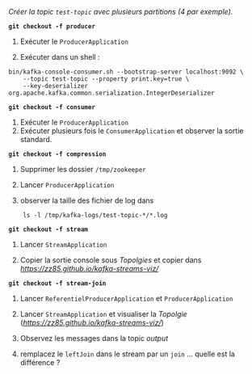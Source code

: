 
_Créer la topic `test-topic` avec plusieurs partitions (4 par exemple)._

**`git checkout -f producer`**

1. Exécuter le `ProducerApplication`

2. Exécuter dans un shell :
```
bin/kafka-console-consumer.sh --bootstrap-server localhost:9092 \
    --topic test-topic --property print.key=true \
    --key-deserializer org.apache.kafka.common.serialization.IntegerDeserializer
```

**`git checkout -f consumer`**

1. Exécuter le `ProducerApplication`
2. Exécuter plusieurs fois le `ConsumerApplication` et observer la sortie standard.


**`git checkout -f compression`**

1. Supprimer les dossier `/tmp/zookeeper`

2. Lancer `ProducerApplication`

3. observer la taille des fichier de log dans
```
    ls -l /tmp/kafka-logs/test-topic-*/*.log
```

**`git checkout -f stream`**

1. Lancer `StreamApplication`

2. Copier la sortie console sous _Topolgies_ et copier dans _https://zz85.github.io/kafka-streams-viz/_

**`git checkout -f stream-join`**

1. Lancer `ReferentielProducerApplication` et `ProducerApplication`

2. Lancer `StreamApplication` et visualiser la _Topolgie_ (_https://zz85.github.io/kafka-streams-viz/_)

3. Observez les messages dans la topic _output_

4. remplacez le `leftJoin` dans le stream par un `join` ... quelle est la différence ?


